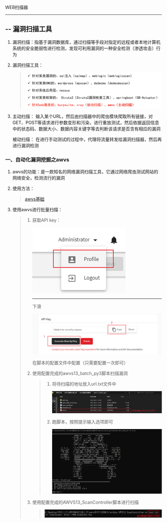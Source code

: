 WEB扫描器

---

## -- 漏洞扫描工具

1. 漏洞扫描：指基于漏洞数据库，通过扫描等手段对指定的远程或者本地计算机系统的安全脆弱性进行检测，发现可利用漏洞的一种安全检测（渗透攻击）行为

2. 漏洞扫描工具：

   > ![image-20210910131009641](../images/15_web扫描器/image-20210910131009641.png)

3. 主动扫描： 输入某个URL，然后由扫描器中的爬虫模块爬取所有链接，对GET、POST等请求进行参数变形和污染，进行重放测试，然后依据返回信息中的状态码、数据大小、数据内容关键字等去判断该请求是否含有相应的漏洞

   被动扫描： 在进行手动测试的过程中，代理将流量转发给漏洞扫描器，然后再进行漏洞检测
   

### 一、自动化漏洞挖掘之awvs

1. awvs的功能：是一款知名的网络漏洞扫描工具，它通过网络爬虫测试网站的网络安全，检测流行的漏洞

2. 使用方法：

   > [awvs基础](../AWVS基础.md)

3. 使用awvs进行批量扫描：

   > 1. 获取API key：
   >
   >    ![image-20210910140248743](../images/15_web扫描器/image-20210910140248743.png)
   >
   >    ---
   >
   >    下滑
   >
   >    ![image-20210910140346604](../images/15_web扫描器/image-20210910140346604.png)
   >
   >    在脚本的配置文件中配置（只需要配置一次即可）
   >
   > 2. 使用配置完成的awvs13_batch_py3脚本扫描漏洞
   >
   >    > 1. 将待扫描的地址放入url.txt文件中
   >    >
   >    >    ![image-20210910140944594](../images/15_web扫描器/image-20210910140944594.png)
   >    >
   >    > 2. 跑脚本，按照提示输入选项即可
   >    >
   >    >    ![image-20210910141258543](../images/15_web扫描器/image-20210910141258543.png)
   >
   > 3. 使用配置完成的AWVS13_ScanController脚本进行扫描
   >
   >    > ![image-20210910141943600](../images/15_web扫描器/image-20210910141943600.png)

   

   


